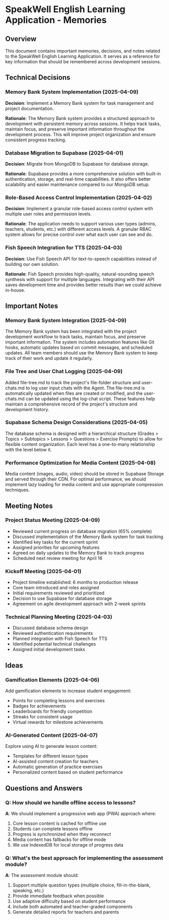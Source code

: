 # SpeakWell English Learning Application - Memories

## Overview
This document contains important memories, decisions, and notes related to the SpeakWell English Learning Application. It serves as a reference for key information that should be remembered across development sessions.

## Technical Decisions

### Memory Bank System Implementation (2025-04-09)
**Decision**: Implement a Memory Bank system for task management and project documentation.

**Rationale**: The Memory Bank system provides a structured approach to development with persistent memory across sessions. It helps track tasks, maintain focus, and preserve important information throughout the development process. This will improve project organization and ensure consistent progress tracking.

### Database Migration to Supabase (2025-04-01)
**Decision**: Migrate from MongoDB to Supabase for database storage.

**Rationale**: Supabase provides a more comprehensive solution with built-in authentication, storage, and real-time capabilities. It also offers better scalability and easier maintenance compared to our MongoDB setup.

### Role-Based Access Control Implementation (2025-04-02)
**Decision**: Implement a granular role-based access control system with multiple user roles and permission levels.

**Rationale**: The application needs to support various user types (admins, teachers, students, etc.) with different access levels. A granular RBAC system allows for precise control over what each user can see and do.

### Fish Speech Integration for TTS (2025-04-03)
**Decision**: Use Fish Speech API for text-to-speech capabilities instead of building our own solution.

**Rationale**: Fish Speech provides high-quality, natural-sounding speech synthesis with support for multiple languages. Integrating with their API saves development time and provides better results than we could achieve in-house.

## Important Notes

### Memory Bank System Integration (2025-04-09)
The Memory Bank system has been integrated with the project development workflow to track tasks, maintain focus, and preserve important information. The system includes automation features like Git hooks, automatic updates based on commit messages, and scheduled updates. All team members should use the Memory Bank system to keep track of their work and update it regularly.

### File Tree and User Chat Logging (2025-04-09)
Added file-tree.md to track the project's file-folder structure and user-chats.md to log user input chats with the Agent. The file-tree.md is automatically updated when files are created or modified, and the user-chats.md can be updated using the log-chat script. These features help maintain a comprehensive record of the project's structure and development history.

### Supabase Schema Design Considerations (2025-04-05)
The database schema is designed with a hierarchical structure (Grades > Topics > Subtopics > Lessons > Questions > Exercise Prompts) to allow for flexible content organization. Each level has a one-to-many relationship with the level below it.

### Performance Optimization for Media Content (2025-04-08)
Media content (images, audio, video) should be stored in Supabase Storage and served through their CDN. For optimal performance, we should implement lazy loading for media content and use appropriate compression techniques.

## Meeting Notes

### Project Status Meeting (2025-04-09)
- Reviewed current progress on database migration (65% complete)
- Discussed implementation of the Memory Bank system for task tracking
- Identified key tasks for the current sprint
- Assigned priorities for upcoming features
- Agreed on daily updates to the Memory Bank to track progress
- Scheduled next review meeting for April 16

### Kickoff Meeting (2025-04-01)
- Project timeline established: 6 months to production release
- Core team introduced and roles assigned
- Initial requirements reviewed and prioritized
- Decision to use Supabase for database storage
- Agreement on agile development approach with 2-week sprints

### Technical Planning Meeting (2025-04-03)
- Discussed database schema design
- Reviewed authentication requirements
- Planned integration with Fish Speech for TTS
- Identified potential technical challenges
- Assigned initial development tasks

## Ideas

### Gamification Elements (2025-04-06)
Add gamification elements to increase student engagement:
- Points for completing lessons and exercises
- Badges for achievements
- Leaderboards for friendly competition
- Streaks for consistent usage
- Virtual rewards for milestone achievements

### AI-Generated Content (2025-04-07)
Explore using AI to generate lesson content:
- Templates for different lesson types
- AI-assisted content creation for teachers
- Automatic generation of practice exercises
- Personalized content based on student performance

## Questions and Answers

### Q: How should we handle offline access to lessons?
**A**: We should implement a progressive web app (PWA) approach where:
1. Core lesson content is cached for offline use
2. Students can complete lessons offline
3. Progress is synchronized when they reconnect
4. Media content has fallbacks for offline mode
5. We use IndexedDB for local storage of progress data

### Q: What's the best approach for implementing the assessment module?
**A**: The assessment module should:
1. Support multiple question types (multiple choice, fill-in-the-blank, speaking, etc.)
2. Provide immediate feedback when possible
3. Use adaptive difficulty based on student performance
4. Include both automated and teacher-graded components
5. Generate detailed reports for teachers and parents
